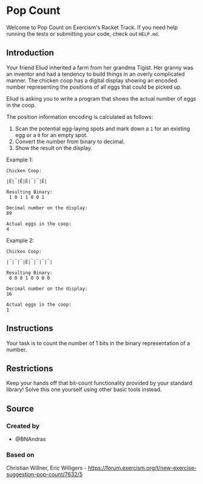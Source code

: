# Pop Count

Welcome to Pop Count on Exercism's Racket Track.
If you need help running the tests or submitting your code, check out `HELP.md`.

## Introduction

Your friend Eliud inherited a farm from her grandma Tigist.
Her granny was an inventor and had a tendency to build things in an overly complicated manner.
The chicken coop has a digital display showing an encoded number representing the positions of all eggs that could be picked up.

Eliud is asking you to write a program that shows the actual number of eggs in the coop.

The position information encoding is calculated as follows:

1. Scan the potential egg-laying spots and mark down a `1` for an existing egg or a `0` for an empty spot.
2. Convert the number from binary to decimal.
3. Show the result on the display.

Example 1:

```text
Chicken Coop:
 _ _ _ _ _ _ _
|E| |E|E| | |E|

Resulting Binary:
 1 0 1 1 0 0 1

Decimal number on the display:
89

Actual eggs in the coop:
4
```

Example 2:

```text
Chicken Coop:
 _ _ _ _ _ _ _ _
| | | |E| | | | |

Resulting Binary:
 0 0 0 1 0 0 0 0

Decimal number on the display:
16

Actual eggs in the coop:
1
```

## Instructions

Your task is to count the number of 1 bits in the binary representation of a number.

## Restrictions

Keep your hands off that bit-count functionality provided by your standard library!
Solve this one yourself using other basic tools instead.

## Source

### Created by

- @BNAndras

### Based on

Christian Willner, Eric Willigers - https://forum.exercism.org/t/new-exercise-suggestion-pop-count/7632/5